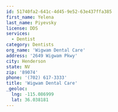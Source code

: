 ```yaml
---
id: 51740fa2-641c-4d45-9e52-63e437ffa385
first_name: Yelena
last_name: Piyevsky
license: DDS
services:
  - Dentist
category: Dentists
org_name: 'Wigwam Dental Care'
address: '2649 Wigwam Pkwy'
city: Henderson
state: NV
zip: '89074'
phone: '(702) 617-3333'
title: 'Wigwam Dental Care'
_geoloc:
  lng: -115.086999
  lat: 36.038181
---
```

